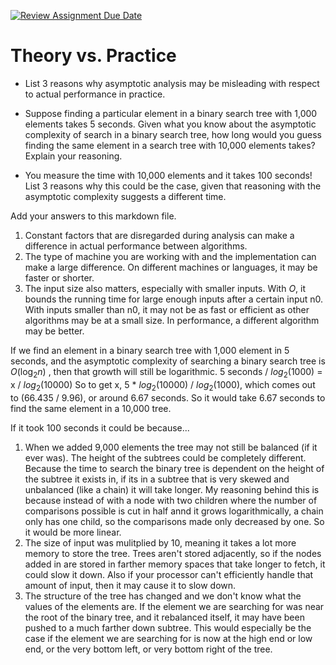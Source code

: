[![Review Assignment Due Date](https://classroom.github.com/assets/deadline-readme-button-24ddc0f5d75046c5622901739e7c5dd533143b0c8e959d652212380cedb1ea36.svg)](https://classroom.github.com/a/FgMJElkj)
# Theory vs. Practice

- List 3 reasons why asymptotic analysis may be misleading with respect to
  actual performance in practice.

- Suppose finding a particular element in a binary search tree with 1,000
  elements takes 5 seconds. Given what you know about the asymptotic complexity
  of search in a binary search tree, how long would you guess finding the same
  element in a search tree with 10,000 elements takes? Explain your reasoning.

- You measure the time with 10,000 elements and it takes 100 seconds! List 3
  reasons why this could be the case, given that reasoning with the asymptotic
  complexity suggests a different time.

Add your answers to this markdown file.

1. Constant factors that are disregarded during analysis can make a difference in actual performance between algorithms.
2. The type of machine you are working with and the implementation can make a large difference. On different machines or languages, it may be faster or shorter.
3. The input size also matters, especially with smaller inputs. With $O$, it bounds the running time for large enough inputs after a certain input n0. With inputs smaller than
   n0, it may not be as fast or efficient as other algorithms may be at a small size. In performance, a different algorithm may be better.

If we find an element in a binary search tree with 1,000 element in 5 seconds, and the asymptotic complexity of searching a binary
search tree is $O(\log_2 n)$ , then that growth will still be logarithmic. 5 seconds / $log_2 (1000)$ = x / $log_2 (10000)$
So to get x, 5 * $log_2 (10000)$ / $log_2 (1000)$, which comes out to (66.435 / 9.96), or around 6.67 seconds. So it would take 6.67 seconds to 
find the same element in a 10,000 tree.

If it took 100 seconds it could be because...
1. When we added 9,000 elements the tree may not still be balanced (if it ever was). The height of the subtrees could be completely different. Because the time to search the binary tree is
   dependent on the height of the subtree it exists in, if its in a subtree that is very skewed and unbalanced (like a chain) it will take longer. My reasoning behind this is because instead of with a
   node with two children where the number of comparisons possible is cut in half annd it grows logarithmically, a chain only has one child, so the comparisons made only decreased by one. So it would be
   more linear.
2. The size of input was mulitplied by 10, meaning it takes a lot more memory to store the tree. Trees aren't stored adjacently, so if the nodes added in are stored
   in farther memory spaces that take longer to fetch, it could slow it down. Also if your processor can't efficiently handle that amount of input, then it may cause it to slow down.
3. The structure of the tree has changed and we don't know what the values of the elements are. If the element we are searching for was near the root of the binary tree, and it rebalanced itself,
   it may have been pushed to a much farther down subtree. This would especially be the case if the element we are searching for is now at the high end or low end, or the very bottom left, or very bottom right of    the tree.
